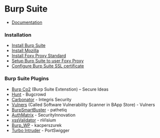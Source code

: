 # Burp Suite

* [Documentation](https://portswigger.net/burp/help/)

### Installation
* [Install Burp Suite](https://portswigger.net/burp/download.html)
* [Install Mozilla](https://www.mozilla.org/en-US/firefox/new/)
* [Install Foxy Proxy Standard](https://addons.mozilla.org/en-US/firefox/addon/foxyproxy-standard/)
* [Setup Burp Suite to user Foxy Proxy](https://support.portswigger.net/customer/portal/articles/1783066-configuring-firefox-to-work-with-burp)
* [Configure Burp Suite SSL certificate](https://support.portswigger.net/customer/portal/articles/1783075-Installing_Installing%20CA%20Certificate.html)

### Burp Suite Plugins
* [Burp Co2](http://burpco2.com/) (Burp Suite Extenstion) – Secure Ideas
* [Hunt](https://github.com/bugcrowd/HUNT) - Bugcrowd
* [Carbonator](https://portswigger.net/bappstore/bapps/details/e3a26fff8e1d401dade52f3a8d42d06b) - Integris Security
* [Vulners](https://github.com/vulnersCom/burp-vulners-scanner) (Called Software Vulnerability Scanner in BApp Store) - Vulners
* [BurpSmartBuster](https://github.com/pathetiq/BurpSmartBuster) - pathetiq
* [AuthMatrix](https://github.com/SecurityInnovation/AuthMatrix) - SecurityInnovation
* [xssValidator](https://github.com/nVisium/xssValidator) - nVisium
* [Burp_WP](https://github.com/kacperszurek/burp_wp) - kacperszurek
* [Turbo Intruder](https://github.com/PortSwigger/turbo-intruder) - PortSwigger
